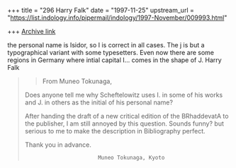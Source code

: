 +++
title = "296 Harry Falk"
date = "1997-11-25"
upstream_url = "https://list.indology.info/pipermail/indology/1997-November/009993.html"

+++
[Archive link](https://list.indology.info/pipermail/indology/1997-November/009993.html)

the personal name is Isidor, so I is correct in all cases. The j
is but a typographical variant with some typesetters. Even now there
are some regions in Germany where intial capital I... comes in the shape
of J.
Harry Falk
>
>
> >From Muneo Tokunaga,
>
> Does anyone tell me why Scheftelowitz uses I. in
> some of his works and J. in others as the
> initial of his personal name?
>
> After handing the draft of a new critical edition of the
> BRhaddevatA to the publisher, I am still annoyed by
> this question. Sounds funny? but serious to me to make
> the description in Bibliography perfect.
>
> Thank you in advance.
>
>
>                            Muneo Tokunaga, Kyoto
>




